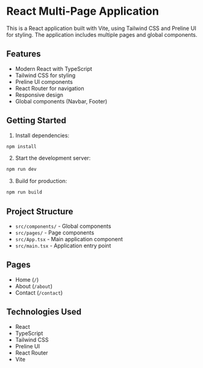 # React Multi-Page Application

This is a React application built with Vite, using Tailwind CSS and Preline UI for styling. The application includes multiple pages and global components.

## Features

- Modern React with TypeScript
- Tailwind CSS for styling
- Preline UI components
- React Router for navigation
- Responsive design
- Global components (Navbar, Footer)

## Getting Started

1. Install dependencies:
```bash
npm install
```

2. Start the development server:
```bash
npm run dev
```

3. Build for production:
```bash
npm run build
```

## Project Structure

- `src/components/` - Global components
- `src/pages/` - Page components
- `src/App.tsx` - Main application component
- `src/main.tsx` - Application entry point

## Pages

- Home (`/`)
- About (`/about`)
- Contact (`/contact`)

## Technologies Used

- React
- TypeScript
- Tailwind CSS
- Preline UI
- React Router
- Vite 